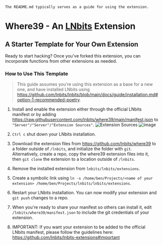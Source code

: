 `The README.md typically serves as a guide for using the extension.`

# Where39 - An [LNbits](https://github.com/lnbits/lnbits) Extension

## A Starter Template for Your Own Extension

Ready to start hacking? Once you've forked this extension, you can incorporate functions from other extensions as needed. 

### How to Use This Template
> This guide assumes you're using this extension as a base for a new one, and have installed LNbits using https://github.com/lnbits/lnbits/blob/main/docs/guide/installation.md#option-1-recommended-poetry.

1. Install and enable the extension either through the official LNbits manifest or by adding https://raw.githubusercontent.com/lnbits/where39/main/manifest.json to `"Server"/"Server"/"Extension Sources"`. ![Extension Sources](https://i.imgur.com/MUGwAU3.png) ![image](https://github.com/lnbits/where39/assets/33088785/4133123b-c747-4458-ba6c-5cc7c0f124d8)

2. `Ctrl c` shut down your LNbits installation.
3. Download the extension files from https://github.com/lnbits/where39 to a folder outside of `/lnbits`, and initialize the folder with `git`. Alternatively, create a repo, copy the where39 extension files into it, then `git clone` the extension to a location outside of `/lnbits`. 
4. Remove the installed extension from `lnbits/lnbits/extensions`.
5. Create a symbolic link using `ln -s /home/ben/Projects/<name of your extension> /home/ben/Projects/lnbits/lnbits/extensions`.
6. Restart your LNbits installation. You can now modify your extension and `git push` changes to a repo.
7. When you're ready to share your manifest so others can install it, edit `/lnbits/where39/manifest.json` to include the git credentials of your extension.
8. IMPORTANT: If you want your extension to be added to the official LNbits manifest, please follow the guidelines here: https://github.com/lnbits/lnbits-extensions#important
